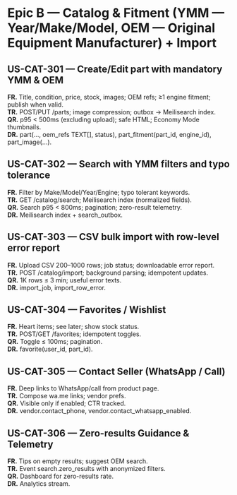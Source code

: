 # Epic B — Catalog & Fitment (YMM — Year/Make/Model, OEM — Original Equipment Manufacturer) + Import

## US-CAT-301 — Create/Edit part with mandatory YMM & OEM
**FR.** Title, condition, price, stock, images; OEM refs; ≥1 engine fitment; publish when valid.  
**TR.** POST/PUT /parts; image compression; outbox → Meilisearch index.  
**QR.** p95 < 500ms (excluding upload); safe HTML; Economy Mode thumbnails.  
**DR.** part(..., oem_refs TEXT[], status), part_fitment(part_id, engine_id), part_image(...).

## US-CAT-302 — Search with YMM filters and typo tolerance
**FR.** Filter by Make/Model/Year/Engine; typo tolerant keywords.  
**TR.** GET /catalog/search; Meilisearch index (normalized fields).  
**QR.** Search p95 < 800ms; pagination; zero-result telemetry.  
**DR.** Meilisearch index + search_outbox.

## US-CAT-303 — CSV bulk import with row-level error report
**FR.** Upload CSV 200–1000 rows; job status; downloadable error report.  
**TR.** POST /catalog/import; background parsing; idempotent updates.  
**QR.** 1K rows ≤ 3 min; useful error texts.  
**DR.** import_job, import_row_error.

## US-CAT-304 — Favorites / Wishlist
**FR.** Heart items; see later; show stock status.  
**TR.** POST/GET /favorites; idempotent toggles.  
**QR.** Toggle ≤ 100ms; pagination.  
**DR.** favorite(user_id, part_id).

## US-CAT-305 — Contact Seller (WhatsApp / Call)
**FR.** Deep links to WhatsApp/call from product page.  
**TR.** Compose wa.me links; vendor prefs.  
**QR.** Visible only if enabled; CTR tracked.  
**DR.** vendor.contact_phone, vendor.contact_whatsapp_enabled.

## US-CAT-306 — Zero-results Guidance & Telemetry
**FR.** Tips on empty results; suggest OEM search.  
**TR.** Event search.zero_results with anonymized filters.  
**QR.** Dashboard for zero-results rate.  
**DR.** Analytics stream.
